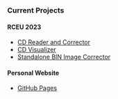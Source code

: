 ### Current Projects

#### RCEU 2023

- [CD Reader and Corrector](https://github.com/Danial-Ahari/CD-Read-and-Error-Correction)
- [CD Visualizer](https://github.com/Danial-Ahari/CD-Visualizer)
- [Standalone BIN Image Corrector](https://github.com/Danial-Ahari/Standalone-BIN-Image-Corrector)

#### Personal Website

- [GitHub Pages](https://github.com/Danial-Ahari/Danial-Ahari.github.io)

<!--
**Danial-Ahari/Danial-Ahari** is a ✨ _special_ ✨ repository because its `README.md` (this file) appears on your GitHub profile.

Here are some ideas to get you started:

- 🔭 I’m currently working on ...
- 🌱 I’m currently learning ...
- 👯 I’m looking to collaborate on ...
- 🤔 I’m looking for help with ...
- 💬 Ask me about ...
- 📫 How to reach me: ...
- 😄 Pronouns: ...
- ⚡ Fun fact: ...
-->
